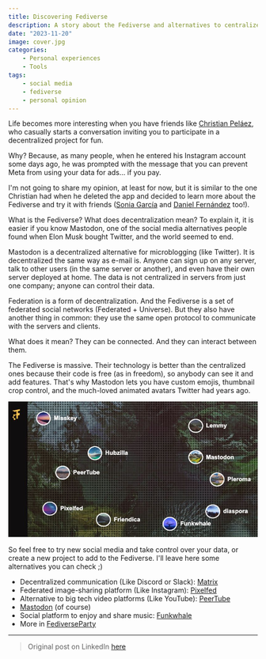 ```yaml
---
title: Discovering Fediverse
description: A story about the Fediverse and alternatives to centralized social media
date: "2023-11-20"
image: cover.jpg
categories:
    - Personal experiences
    - Tools
tags:
    - social media
    - fediverse
    - personal opinion
---
```


Life becomes more interesting when you have friends like [Christian Peláez](https://www.linkedin.com/in/christianpefer/), who casually starts a conversation inviting you to participate in a decentralized project for fun.

Why? Because, as many people, when he entered his Instagram account some days ago, he was prompted with the message that you can prevent Meta from using your data for ads... if you pay.

I'm not going to share my opinion, at least for now, but it is similar to the one Christian had when he deleted the app and decided to learn more about the Fediverse and try it with friends ([Sonia García](https://www.linkedin.com/in/sonia-garc%C3%ADa-lavandera-30634b206/) and [Daniel Fernández](https://www.linkedin.com/in/daniferna/) too!).

What is the Fediverse? What does decentralization mean? To explain it, it is easier if you know Mastodon, one of the social media alternatives people found when Elon Musk bought Twitter, and the world seemed to end.

Mastodon is a decentralized alternative for microblogging (like Twitter). It is decentralized the same way as e-mail is. Anyone can sign up on any server, talk to other users (in the same server or another), and even have their own server deployed at home. The data is not centralized in servers from just one company; anyone can control their data.

Federation is a form of decentralization. And the Fediverse is a set of federated social networks (Federated + Universe). But they also have another thing in common: they use the same open protocol to communicate with the servers and clients.

What does it mean? They can be connected. And they can interact between them.

The Fediverse is massive. Their technology is better than the centralized ones because their code is free (as in freedom), so anybody can see it and add features. That's why Mastodon lets you have custom emojis, thumbnail crop control, and the much-loved animated avatars Twitter had years ago.

![Fediverse Party image of decentralized social media](1.jpg)

So feel free to try new social media and take control over your data, or create a new project to add to the Fediverse. I'll leave here some alternatives you can check ;)
* Decentralized communication (Like Discord or Slack): [Matrix](https://matrix.org/)
* Federated image-sharing platform (Like Instagram): [Pixelfed](https://pixelfed.org/)
* Alternative to big tech video platforms (Like YouTube): [PeerTube](https://joinpeertube.org/en)
* [Mastodon](https://joinmastodon.org/) (of course)
* Social platform to enjoy and share music: [Funkwhale](https://www.funkwhale.audio/)
* More in [FediverseParty](https://fediverse.party/)

-----

> Original post on LinkedIn [here](https://www.linkedin.com/posts/anagciaschz_fediverse-decentralization-socialmedia-activity-7132344425447370753-Sp5g?utm_source=share&utm_medium=member_desktop)
